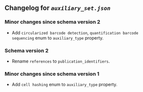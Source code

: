 ## Changelog for *`auxiliary_set.json`*

### Minor changes since schema version 2

* Add `circularized barcode detection`, `quantification barcode sequencing` enum to `auxiliary_type` property.

### Schema version 2

* Rename `references` to `publication_identifiers`.

### Minor changes since schema version 1

* Add `cell hashing` enum to `auxiliary_type` property.
